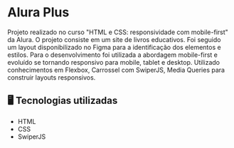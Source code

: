 # Alura Plus

Projeto realizado no curso "HTML e CSS: responsividade com mobile-first" da Alura. O projeto consiste em um site de livros educativos. Foi seguido um layout disponibilizado no Figma para a identificação dos elementos e estilos. Para o desenvolvimento foi utilizada a abordagem mobile-first e evoluído se tornando responsivo para mobile, tablet e desktop. Utilizado conhecimentos em Flexbox, Carrossel com SwiperJS, Media Queries para construir layouts responsivos.  

## 🖥️ Tecnologias utilizadas

- HTML
- CSS
- SwiperJS
